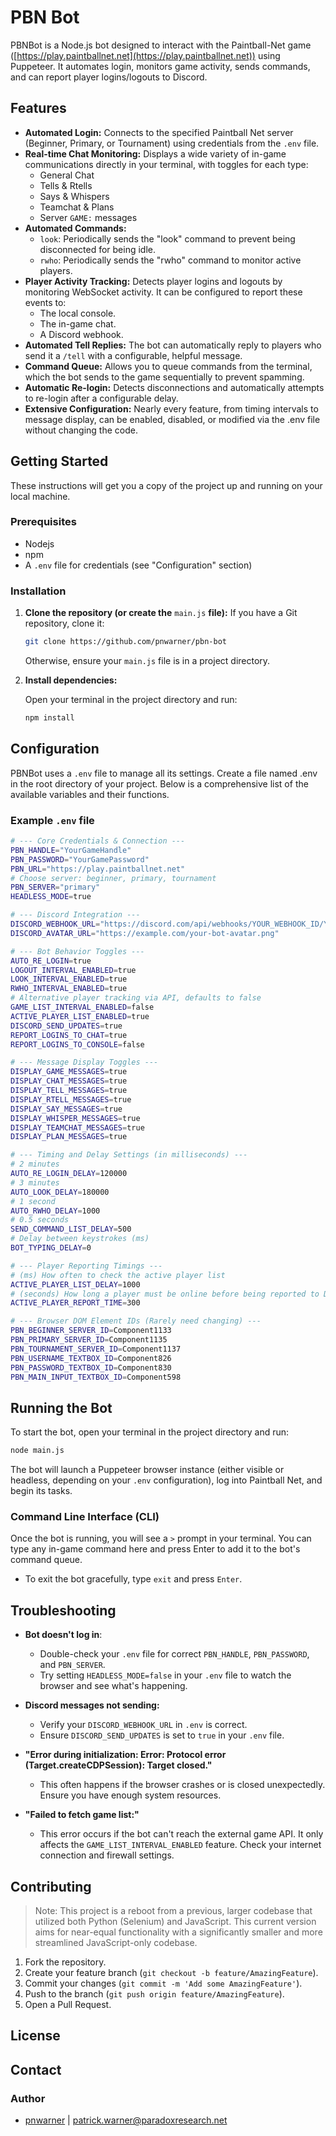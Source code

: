# PBN Bot

PBNBot is a Node.js bot designed to interact with the Paintball-Net game ([https://play.paintballnet.net](https://play.paintballnet.net)) using Puppeteer. It automates login, monitors game activity, sends commands, and can report player logins/logouts to Discord.

## Features

- **Automated Login:** Connects to the specified Paintball Net server (Beginner, Primary, or Tournament) using credentials from the `.env` file.
- **Real-time Chat Monitoring:** Displays a wide variety of in-game communications directly in your terminal, with toggles for each type:
  - General Chat
  - Tells & Rtells
  - Says & Whispers
  - Teamchat & Plans
  - Server `GAME:` messages
- **Automated Commands:**
  - `look`: Periodically sends the "look" command to prevent being disconnected for being idle.
  - `rwho`: Periodically sends the "rwho" command to monitor active players.
- **Player Activity Tracking:** Detects player logins and logouts by monitoring WebSocket activity. It can be configured to report these events to:
  - The local console.
  - The in-game chat.
  - A Discord webhook.
- **Automated Tell Replies:** The bot can automatically reply to players who send it a `/tell` with a configurable, helpful message.
- **Command Queue:** Allows you to queue commands from the terminal, which the bot sends to the game sequentially to prevent spamming.
- **Automatic Re-login:** Detects disconnections and automatically attempts to re-login after a configurable delay.
- **Extensive Configuration:** Nearly every feature, from timing intervals to message display, can be enabled, disabled, or modified via the .env file without changing the code.

## Getting Started

These instructions will get you a copy of the project up and running on your local machine.

### Prerequisites

- Nodejs
- npm
- A `.env` file for credentials (see "Configuration" section)

### Installation

1. **Clone the repository (or create the** `main.js` **file):**
If you have a Git repository, clone it:

    ```bash
    git clone https://github.com/pnwarner/pbn-bot
    ```

    Otherwise, ensure your `main.js` file is in a project directory.

2. **Install dependencies:**

    Open your terminal in the project directory and run:

    ```bash
    npm install
    ```

## Configuration

PBNBot uses a `.env` file to manage all its settings. Create a file named .env in the root directory of your project. Below is a comprehensive list of the available variables and their functions.

### Example `.env` file

```bash
# --- Core Credentials & Connection ---
PBN_HANDLE="YourGameHandle"
PBN_PASSWORD="YourGamePassword"
PBN_URL="https://play.paintballnet.net"
# Choose server: beginner, primary, tournament
PBN_SERVER="primary"
HEADLESS_MODE=true

# --- Discord Integration ---
DISCORD_WEBHOOK_URL="https://discord.com/api/webhooks/YOUR_WEBHOOK_ID/YOUR_WEBHOOK_TOKEN"
DISCORD_AVATAR_URL="https://example.com/your-bot-avatar.png"

# --- Bot Behavior Toggles ---
AUTO_RE_LOGIN=true
LOGOUT_INTERVAL_ENABLED=true
LOOK_INTERVAL_ENABLED=true
RWHO_INTERVAL_ENABLED=true
# Alternative player tracking via API, defaults to false
GAME_LIST_INTERVAL_ENABLED=false
ACTIVE_PLAYER_LIST_ENABLED=true
DISCORD_SEND_UPDATES=true
REPORT_LOGINS_TO_CHAT=true
REPORT_LOGINS_TO_CONSOLE=false

# --- Message Display Toggles ---
DISPLAY_GAME_MESSAGES=true
DISPLAY_CHAT_MESSAGES=true
DISPLAY_TELL_MESSAGES=true
DISPLAY_RTELL_MESSAGES=true
DISPLAY_SAY_MESSAGES=true
DISPLAY_WHISPER_MESSAGES=true
DISPLAY_TEAMCHAT_MESSAGES=true
DISPLAY_PLAN_MESSAGES=true

# --- Timing and Delay Settings (in milliseconds) ---
# 2 minutes
AUTO_RE_LOGIN_DELAY=120000 
# 3 minutes
AUTO_LOOK_DELAY=180000  
# 1 second            
AUTO_RWHO_DELAY=1000
# 0.5 seconds              
SEND_COMMAND_LIST_DELAY=500
# Delay between keystrokes (ms)    
BOT_TYPING_DELAY=0                  

# --- Player Reporting Timings ---
# (ms) How often to check the active player list
ACTIVE_PLAYER_LIST_DELAY=1000
# (seconds) How long a player must be online before being reported to Discord
ACTIVE_PLAYER_REPORT_TIME=300

# --- Browser DOM Element IDs (Rarely need changing) ---
PBN_BEGINNER_SERVER_ID=Component1133
PBN_PRIMARY_SERVER_ID=Component1135
PBN_TOURNAMENT_SERVER_ID=Component1137
PBN_USERNAME_TEXTBOX_ID=Component826
PBN_PASSWORD_TEXTBOX_ID=Component830
PBN_MAIN_INPUT_TEXTBOX_ID=Component598
```

## Running the Bot

To start the bot, open your terminal in the project directory and run:

```bash
node main.js
```

The bot will launch a Puppeteer browser instance (either visible or headless, depending on your `.env` configuration), log into Paintball Net, and begin its tasks.

### Command Line Interface (CLI)

Once the bot is running, you will see a `>` prompt in your terminal. You can type any in-game command here and press Enter to add it to the bot's command queue.

- To exit the bot gracefully, type `exit` and press `Enter`.

## Troubleshooting

- **Bot doesn't log in**:
  - Double-check your `.env` file for correct `PBN_HANDLE`, `PBN_PASSWORD`, and `PBN_SERVER`.
  - Try setting `HEADLESS_MODE=false` in your `.env` file to watch the browser and see what's happening.

- **Discord messages not sending:**
  - Verify your `DISCORD_WEBHOOK_URL` in `.env` is correct.
  - Ensure `DISCORD_SEND_UPDATES` is set to `true` in your `.env` file.

- **"Error during initialization: Error: Protocol error (Target.createCDPSession): Target closed."**
  - This often happens if the browser crashes or is closed unexpectedly. Ensure you have enough system resources.

- **"Failed to fetch game list:"**
  - This error occurs if the bot can't reach the external game API. It only affects the `GAME_LIST_INTERVAL_ENABLED` feature. Check your internet connection and firewall settings.

## Contributing

> Note: This project is a reboot from a previous, larger codebase that utilized both Python (Selenium) and JavaScript. This current version aims for near-equal functionality with a significantly smaller and more streamlined JavaScript-only codebase.

1. Fork the repository.
2. Create your feature branch (`git checkout -b feature/AmazingFeature`).
3. Commit your changes (`git commit -m 'Add some AmazingFeature'`).
4. Push to the branch (`git push origin feature/AmazingFeature`).
5. Open a Pull Request.

## License

## Contact

### Author

- [pnwarner](https://github.com/pnwarner) | [patrick.warner@paradoxresearch.net](mailto:patrick.warner@paradoxresearch.net)
